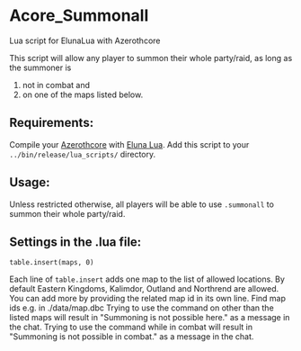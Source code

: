# Acore_Summonall
 Lua script for ElunaLua with Azerothcore

This script will allow any player to summon their whole party/raid, as long as the summoner is
1) not in combat and
2) on one of the maps listed below.

## Requirements:

Compile your [Azerothcore](https://github.com/azerothcore/azerothcore-wotlk) with [Eluna Lua](https://www.azerothcore.org/catalogue-details.html?id=131435473).
Add this script to your `../bin/release/lua_scripts/` directory.


## Usage:

Unless restricted otherwise, all players will be able to use `.summonall` to summon their whole party/raid.


## Settings in the .lua file:

`table.insert(maps, 0)`

Each line of `table.insert` adds one map to the list of allowed locations. By default Eastern Kingdoms, Kalimdor, Outland and Northrend are allowed. You can add more by providing the related map id in its own line. Find map ids e.g. in ./data/map.dbc
Trying to use the command on other than the listed maps will result in "Summoning is not possible here." as a message in the chat.
Trying to use the command while in combat will result in "Summoning is not possible in combat." as a message in the chat.